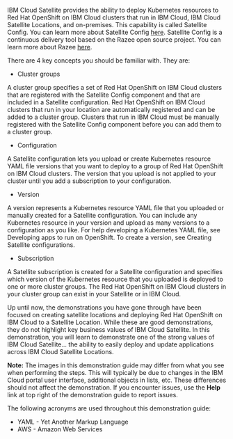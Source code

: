 IBM Cloud Satellite provides the ability to deploy Kubernetes resources to Red Hat OpenShift on IBM Cloud clusters that run in IBM Cloud, IBM Cloud Satellite Locations, and on-premises. This capability is called Satellite Config. You can learn more about Satellite Config <a href="https://cloud.ibm.com/docs/satellite?topic=satellite-cluster-config#satcon-terminology" target="_blank">here</a>. Satellite Config is a continuous delivery tool based on the Razee open source project. You can learn more about Razee <a href="https://razee.io" target="_blank">here</a>.

There are 4 key concepts you should be familiar with. They are:

- Cluster groups

A cluster group specifies a set of Red Hat OpenShift on IBM Cloud clusters that are registered with the Satellite Config component and that are included in a Satellite configuration. Red Hat OpenShift on IBM Cloud clusters that run in your location are automatically registered and can be added to a cluster group. Clusters that run in IBM Cloud must be manually registered with the Satellite Config component before you can add them to a cluster group.

- Configuration

A Satellite configuration lets you upload or create Kubernetes resource YAML file versions that you want to deploy to a group of Red Hat OpenShift on IBM Cloud clusters. The version that you upload is not applied to your cluster until you add a subscription to your configuration.

- Version

A version represents a Kubernetes resource YAML file that you uploaded or manually created for a Satellite configuration. You can include any Kubernetes resource in your version and upload as many versions to a configuration as you like. For help developing a Kubernetes YAML file, see Developing apps to run on OpenShift. To create a version, see Creating Satellite configurations.

- Subscription

A Satellite subscription is created for a Satellite configuration and specifies which version of the Kubernetes resource that you uploaded is deployed to one or more cluster groups. The Red Hat OpenShift on IBM Cloud clusters in your cluster group can exist in your Satellite or in IBM Cloud.

Up until now, the demonstrations you have gone through have been focused on creating satellite locations and deploying Red Hat OpenShift on IBM Cloud to a Satellite Location. While these are good demonstrations, they do not highlight key business values of IBM Cloud Satellite. In this demonstration, you will learn to demonstrate one of the strong values of IBM Cloud Satellite... the ability to easily deploy and update applications across IBM Cloud Satellite Locations.

**Note:** The images in this demonstration guide may differ from what you see when performing the steps. This will typically be due to changes in the IBM Cloud portal user interface, additional objects in lists, etc. These differences should not affect the demonstration. If you encounter issues, use the **Help** link at top right of the demonstration guide to report issues.

The following acronyms are used throughout this demonstration guide:
- YAML - Yet Another Markup Language
- AWS - Amazon Web Services
